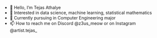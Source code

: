 - 👋 Hello, I’m Tejas Athalye
- 👀 Interested in data science, machine learning, statistical mathematics
- 🌱 Currently pursuing in Computer Engineering major
- 📫 How to reach me on Discord @z3us_meow or on Instagram @artist.tejas_

